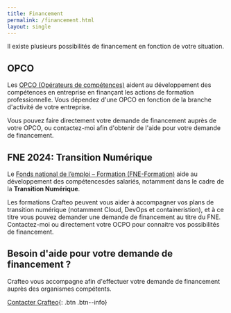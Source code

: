 ```yaml
---
title: Financement
permalink: /financement.html
layout: single
---
```


Il existe plusieurs possibilités de financement en fonction de votre situation.

## OPCO 

Les [OPCO (Opérateurs de compétences)](https://travail-emploi.gouv.fr/ministere/acteurs/partenaires/opco) aident au développement des compétences en entreprise en finançant les actions de formation professionnelle. Vous dépendez d'une OPCO en fonction de la branche d'activité de votre entreprise. 

Vous pouvez faire directement votre demande de financement auprès de votre OPCO, ou contactez-moi afin d'obtenir de l'aide pour votre demande de financement. 

## FNE 2024: Transition Numérique

Le [Fonds national de l’emploi – Formation (FNE-Formation)](https://travail-emploi.gouv.fr/emploi-et-insertion/accompagnement-des-mutations-economiques/appui-aux-mutations-economiques/fne-formation) aide au développement des compétencesdes salariés, notamment dans le cadre de la **Transition Numérique**.

Les formations Crafteo peuvent vous aider à accompagner vos plans de transition numérique (notamment Cloud, DevOps et containeristion), et à ce titre vous pouvez demander une demande de financement au titre du FNE. Contactez-moi ou directement votre OCPO pour connaitre vos possibilités de financement. 

## Besoin d'aide pour votre demande de financement ?

Crafteo vous accompagne afin d'effectuer votre demande de financement auprès des organismes compétents.

[Contacter Crafteo](./contact){: .btn .btn--info}